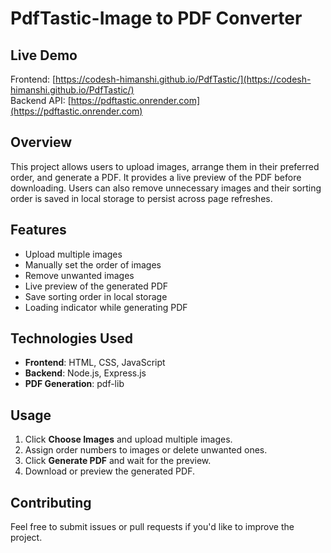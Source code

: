 # PdfTastic-Image to PDF Converter

## Live Demo
Frontend: [https://codesh-himanshi.github.io/PdfTastic/](https://codesh-himanshi.github.io/PdfTastic/)  
Backend API: [https://pdftastic.onrender.com](https://pdftastic.onrender.com)


## Overview
This project allows users to upload images, arrange them in their preferred order, and generate a PDF. It provides a live preview of the PDF before downloading. Users can also remove unnecessary images and their sorting order is saved in local storage to persist across page refreshes.

## Features
- Upload multiple images
- Manually set the order of images
- Remove unwanted images
- Live preview of the generated PDF
- Save sorting order in local storage
- Loading indicator while generating PDF

## Technologies Used
- **Frontend**: HTML, CSS, JavaScript
- **Backend**: Node.js, Express.js
- **PDF Generation**: pdf-lib

## Usage
1. Click **Choose Images** and upload multiple images.
2. Assign order numbers to images or delete unwanted ones.
3. Click **Generate PDF** and wait for the preview.
4. Download or preview the generated PDF.

## Contributing
Feel free to submit issues or pull requests if you'd like to improve the project.
